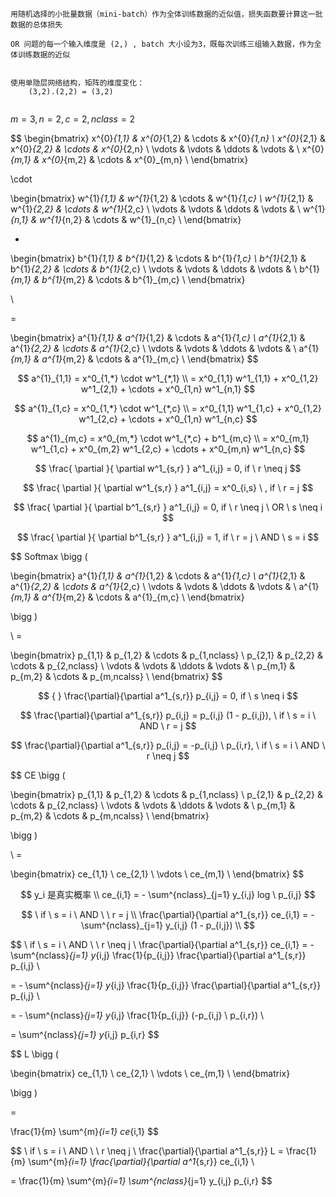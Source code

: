 

```
用随机选择的小批量数据（mini-batch）作为全体训练数据的近似值，损失函数要计算这一批数据的总体损失

OR 问题的每一个输入维度是 (2,) , batch 大小设为3，既每次训练三组输入数据，作为全体训练数据的近似


使用单隐层网络结构，矩阵的维度变化：
	(3,2).(2,2) = (3,2)
	
```



$m=3, n=2, c=2, nclass=2$


$$
\begin{bmatrix}
x^{0}_{1,1} & x^{0}_{1,2} & \cdots & x^{0}_{1,n}  \\
x^{0}_{2,1} & x^{0}_{2,2} & \cdots & x^{0}_{2,n} \\
\vdots & \vdots & \ddots & \vdots & \\
x^{0}_{m,1} & x^{0}_{m,2} & \cdots & x^{0}_{m,n} \\
\end{bmatrix}

\cdot

\begin{bmatrix}
w^{1}_{1,1} & w^{1}_{1,2} & \cdots & w^{1}_{1,c}  \\
w^{1}_{2,1} & w^{1}_{2,2} & \cdots & w^{1}_{2,c} \\
\vdots & \vdots & \ddots & \vdots & \\
w^{1}_{n,1} & w^{1}_{n,2} & \cdots & w^{1}_{n,c} \\
\end{bmatrix}

+ 

\begin{bmatrix}
b^{1}_{1,1} & b^{1}_{1,2} & \cdots & b^{1}_{1,c}  \\
b^{1}_{2,1} & b^{1}_{2,2} & \cdots & b^{1}_{2,c} \\
\vdots & \vdots & \ddots & \vdots & \\
b^{1}_{m,1} & b^{1}_{m,2} & \cdots & b^{1}_{m,c} \\
\end{bmatrix}

\\

= 

\begin{bmatrix}
a^{1}_{1,1} & a^{1}_{1,2} & \cdots & a^{1}_{1,c}  \\
a^{1}_{2,1} & a^{1}_{2,2} & \cdots & a^{1}_{2,c} \\
\vdots & \vdots & \ddots & \vdots & \\
a^{1}_{m,1} & a^{1}_{m,2} & \cdots & a^{1}_{m,c} \\
\end{bmatrix}
$$

$$
a^{1}_{1,1} = x^0_{1,*} \cdot w^1_{*,1} \\
= x^0_{1,1} w^1_{1,1} + x^0_{1,2} w^1_{2,1} + \cdots + x^0_{1,n} w^1_{n,1}
$$

$$
a^{1}_{1,c} = x^0_{1,*} \cdot w^1_{*,c} \\
= x^0_{1,1} w^1_{1,c} + x^0_{1,2} w^1_{2,c} + \cdots + x^0_{1,n} w^1_{n,c}
$$

$$
a^{1}_{m,c} = x^0_{m,*} \cdot w^1_{*,c} + b^1_{m,c} \\
= x^0_{m,1} w^1_{1,c} + x^0_{m,2} w^1_{2,c} + \cdots + x^0_{m,n} w^1_{n,c}
$$


$$
\frac{ \partial }{ \partial w^1_{s,r} } a^1_{i,j} = 0, if \ r  \neq j
$$

$$
\frac{ \partial }{ \partial w^1_{s,r} } a^1_{i,j} = x^0_{i,s} \ , if \ r  = j
$$


$$
\frac{ \partial }{ \partial b^1_{s,r} } a^1_{i,j} = 0, if \ r  \neq j \ OR  \ s  \neq i
$$

$$
\frac{ \partial }{ \partial b^1_{s,r} } a^1_{i,j} = 1, if \ r  = j \ AND  \ s  = i
$$






$$
Softmax \bigg (

\begin{bmatrix}
a^{1}_{1,1} & a^{1}_{1,2} & \cdots & a^{1}_{1,c}  \\
a^{1}_{2,1} & a^{1}_{2,2} & \cdots & a^{1}_{2,c} \\
\vdots & \vdots & \ddots & \vdots & \\
a^{1}_{m,1} & a^{1}_{m,2} & \cdots & a^{1}_{m,c} \\
\end{bmatrix}

\bigg ) 


\\ =

\begin{bmatrix}
p_{1,1} & p_{1,2} & \cdots & p_{1,nclass}  \\
p_{2,1} & p_{2,2} & \cdots & p_{2,nclass} \\
\vdots & \vdots & \ddots & \vdots & \\
p_{m,1} & p_{m,2} & \cdots & p_{m,ncalss} \\
\end{bmatrix}
$$


$$ { }
\frac{\partial}{\partial a^1_{s,r}} p_{i,j} = 0, if \ s  \neq i
$$

$$
\frac{\partial}{\partial a^1_{s,r}} p_{i,j} = p_{i,j} (1 - p_{i,j}), \ if \ s  = i \ AND \ r = j
$$

$$
\frac{\partial}{\partial a^1_{s,r}} p_{i,j} = -p_{i,j} \ p_{i,r}, \ if \ s  = i \ AND \ r \neq j
$$




$$
CE \bigg (

\begin{bmatrix}
p_{1,1} & p_{1,2} & \cdots & p_{1,nclass}  \\
p_{2,1} & p_{2,2} & \cdots & p_{2,nclass} \\
\vdots & \vdots & \ddots & \vdots & \\
p_{m,1} & p_{m,2} & \cdots & p_{m,ncalss} \\
\end{bmatrix}

\bigg ) 


\\ =

\begin{bmatrix}
ce_{1,1} \\
ce_{2,1}  \\
\vdots  \\
ce_{m,1} \\
\end{bmatrix}
$$


$$
y_i 是真实概率 \\
ce_{i,1} = - \sum^{nclass}_{j=1} y_{i,j}  log \ p_{i,j}
$$

$$
\ if \ s = i \  AND \ \ r = j \\
\frac{\partial}{\partial a^1_{s,r}} ce_{i,1} = - \sum^{nclass}_{j=1} y_{i,j}  (1 - p_{i,j}) \\
$$

$$
\ if \ s = i \  AND \ \ r \neq j \\
\frac{\partial}{\partial a^1_{s,r}} ce_{i,1} = - \sum^{nclass}_{j=1} y_{i,j} \frac{1}{p_{i,j}} \frac{\partial}{\partial a^1_{s,r}} p_{i,j}  \\

= - \sum^{nclass}_{j=1} y_{i,j} \frac{1}{p_{i,j}} \frac{\partial}{\partial a^1_{s,r}} p_{i,j} \\

= - \sum^{nclass}_{j=1} y_{i,j} \frac{1}{p_{i,j}} (-p_{i,j} \ p_{i,r}) \\

=  \sum^{nclass}_{j=1} y_{i,j} p_{i,r}
$$



$$
L \bigg (

\begin{bmatrix}
ce_{1,1} \\
ce_{2,1}  \\
\vdots  \\
ce_{m,1} \\
\end{bmatrix}

\bigg ) 


= 

\frac{1}{m} \sum^{m}_{i=1} ce_{i,1}
$$


$$
\ if \ s = i \  AND \ \ r \neq j \\ 
\frac{\partial}{\partial a^1_{s,r}} L = \frac{1}{m} \sum^{m}_{i=1} \frac{\partial}{\partial a^1_{s,r}} ce_{i,1} \\

= \frac{1}{m} \sum^{m}_{i=1} \sum^{nclass}_{j=1} y_{i,j} p_{i,r}
$$







